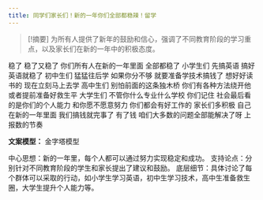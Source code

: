 ```yaml
---
title: 同学们家长们！新的一年你们全部都稳辣！留学 
---
```

 > [!摘要]
为所有人提供了新年的鼓励和信心，强调了不同教育阶段的学习重点，以及家长们在新的一年中的积极态度。

稳了
稳了又稳了
你们所有人在新的一年里面
全部都稳了
小学生们
先搞英语
搞好英语就稳了
初中生们
猛猛往后学
如果你分不够
就要准备学技术搞钱了
想好好读书的
现在立刻马上去学
高中生们
别怕前面的这条独木桥
你们有各种方法绕开他
或者提前准备好救生平
大学生们
不管你什么专业什么学校
你们记住
社会最后看的是你们的个人能力
和你愿不愿意努力
你们都会有好工作的
家长们多积极
自己在新的一年里面
我们搞钱就完事了
有了钱
咱们大多数的问题全部能解决了呀
上
报数的节奏

**文案模型：**
金字塔模型

中心思想：新的一年里，每个人都可以通过努力实现稳定和成功。
支持论点：分别针对不同教育阶段的学生和家长提出了建议和鼓励。
底层细节：具体讨论了每个群体可以采取的行动，如小学生学习英语，初中生学习技术，高中生准备救生圈，大学生提升个人能力等。
